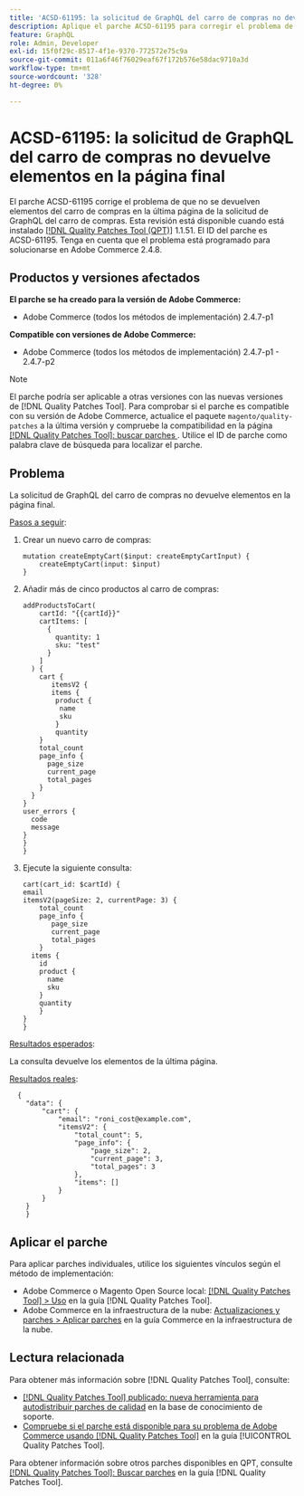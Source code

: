 ```yaml
---
title: 'ACSD-61195: la solicitud de GraphQL del carro de compras no devuelve elementos en la página final'
description: Aplique el parche ACSD-61195 para corregir el problema de Adobe Commerce en el que no se devuelven elementos del carro de compras en la última página de la solicitud de GraphQL del carro de compras.
feature: GraphQL
role: Admin, Developer
exl-id: 15f0f29c-8517-4f1e-9370-772572e75c9a
source-git-commit: 011a6f46f76029eaf67f172b576e58dac9710a3d
workflow-type: tm+mt
source-wordcount: '328'
ht-degree: 0%

---
```


# ACSD-61195: la solicitud de GraphQL del carro de compras no devuelve elementos en la página final

El parche ACSD-61195 corrige el problema de que no se devuelven elementos del carro de compras en la última página de la solicitud de GraphQL del carro de compras. Esta revisión está disponible cuando está instalado [[!DNL Quality Patches Tool (QPT)]](https://experienceleague.adobe.com/docs/commerce-operations/tools/quality-patches-tool/usage.html) 1.1.51. El ID del parche es ACSD-61195. Tenga en cuenta que el problema está programado para solucionarse en Adobe Commerce 2.4.8.

## Productos y versiones afectados

**El parche se ha creado para la versión de Adobe Commerce:**

* Adobe Commerce (todos los métodos de implementación) 2.4.7-p1

**Compatible con versiones de Adobe Commerce:**

* Adobe Commerce (todos los métodos de implementación) 2.4.7-p1 - 2.4.7-p2

>[!NOTE]
>
>El parche podría ser aplicable a otras versiones con las nuevas versiones de [!DNL Quality Patches Tool]. Para comprobar si el parche es compatible con su versión de Adobe Commerce, actualice el paquete `magento/quality-patches` a la última versión y compruebe la compatibilidad en la página [[!DNL Quality Patches Tool]: buscar parches ](https://experienceleague.adobe.com/tools/commerce-quality-patches/index.html). Utilice el ID de parche como palabra clave de búsqueda para localizar el parche.

## Problema

La solicitud de GraphQL del carro de compras no devuelve elementos en la página final.

<u>Pasos a seguir</u>:

1. Crear un nuevo carro de compras:

   ```
   mutation createEmptyCart($input: createEmptyCartInput) {
       createEmptyCart(input: $input)
   } 
   ```

1. Añadir más de cinco productos al carro de compras:

   ```
   addProductsToCart(
       cartId: "{{cartId}}"
       cartItems: [
         {
           quantity: 1
           sku: "test"
         }
       ]
     ) {
       cart {
          itemsV2 {
          items {
           product {
            name
            sku
           }
           quantity
       }
       total_count
       page_info {
         page_size
         current_page
         total_pages
       }
     }
   }
   user_errors {
     code
     message
   }
   }
   }
   ```

1. Ejecute la siguiente consulta:

   ```
   cart(cart_id: $cartId) {
   email
   itemsV2(pageSize: 2, currentPage: 3) {
       total_count
       page_info {
          page_size
          current_page
          total_pages
       }
     items {
       id
       product {
         name
         sku
       }
       quantity
       }
   }
   }  
   ```

<u>Resultados esperados</u>:

La consulta devuelve los elementos de la última página.

<u>Resultados reales</u>:

```
  {
    "data": {
        "cart": {
            "email": "roni_cost@example.com",
            "itemsV2": {
                "total_count": 5,
                "page_info": {
                    "page_size": 2,
                    "current_page": 3,
                    "total_pages": 3
                },
                "items": []
            }
        }
    } 
    }  
```

## Aplicar el parche

Para aplicar parches individuales, utilice los siguientes vínculos según el método de implementación:

* Adobe Commerce o Magento Open Source local: [[!DNL Quality Patches Tool] > Uso](/help/tools/quality-patches-tool/usage.md) en la guía [!DNL Quality Patches Tool].
* Adobe Commerce en la infraestructura de la nube: [Actualizaciones y parches > Aplicar parches](https://experienceleague.adobe.com/docs/commerce-cloud-service/user-guide/develop/upgrade/apply-patches.html) en la guía Commerce en la infraestructura de la nube.

## Lectura relacionada

Para obtener más información sobre [!DNL Quality Patches Tool], consulte:

* [[!DNL Quality Patches Tool] publicado: nueva herramienta para autodistribuir parches de calidad](https://experienceleague.adobe.com/en/docs/commerce-operations/tools/quality-patches-tool/quality-patches-tool-to-self-serve-quality-patches) en la base de conocimiento de soporte.
* [Compruebe si el parche está disponible para su problema de Adobe Commerce usando [!DNL Quality Patches Tool]](/help/tools/quality-patches-tool/patches-available-in-qpt/check-patch-for-magento-issue-with-magento-quality-patches.md) en la guía [!UICONTROL Quality Patches Tool].


Para obtener información sobre otros parches disponibles en QPT, consulte [[!DNL Quality Patches Tool]: Buscar parches](https://experienceleague.adobe.com/tools/commerce-quality-patches/index.html) en la guía [!DNL Quality Patches Tool].
